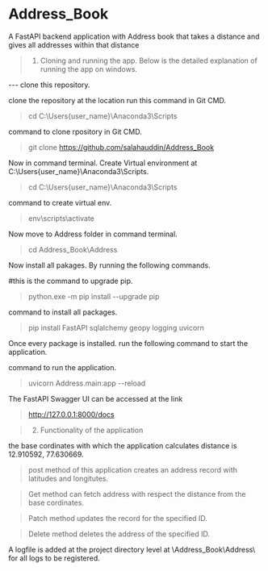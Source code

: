 # Address_Book
A FastAPI backend application with Address book that takes a distance and gives all addresses within that distance

> 1) Cloning and running the app.
Below is the detailed explanation of running the app on windows.

--- clone this repository.

clone the repository at the location run this command in Git CMD.
> cd C:\Users\{user_name}\Anaconda3\Scripts

command to clone rpository in Git CMD.
> git clone https://github.com/salahauddin/Address_Book


Now in command terminal.
Create Virtual environment at C:\Users\{user_name}\Anaconda3\Scripts.
> cd C:\Users\{user_name}\Anaconda3\Scripts

command to create virtual env.
> env\scripts\activate

Now move to Address folder in command terminal. 
> cd Address_Book\Address

Now install all pakages.
By running the following commands.

#this is the command to upgrade pip.

> python.exe -m pip install --upgrade pip

command to install all packages.
> pip install FastAPI sqlalchemy geopy logging uvicorn


Once every package is installed.
run the following command to start the application.

command to run the application.
> uvicorn Address.main:app --reload

The FastAPI Swagger UI can be accessed at the link
>http://127.0.0.1:8000/docs



> 2) Functionality of the application

the base cordinates with which the application calculates distance is 12.910592, 77.630669.

>post method of this application creates an address record with latitudes and longitutes.

>Get method can fetch address with respect the distance from the base cordinates.

>Patch method updates the record for the specified ID.

>Delete method deletes the address of the specified ID.

A logfile is added at the project directory level at \Address_Book\Address\ for all logs to be registered.
